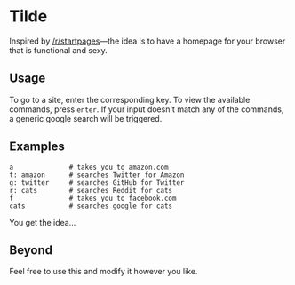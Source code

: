 # Tilde

Inspired by [/r/startpages](https://www.reddit.com/r/startpages)—the idea is to have a homepage for your browser that is functional and sexy.

## Usage

To go to a site, enter the corresponding key. To view the available commands, press `enter`. If your input doesn't match any of the commands, a generic google search will be triggered.

## Examples

```
a              # takes you to amazon.com
t: amazon      # searches Twitter for Amazon
g: twitter     # searches GitHub for Twitter
r: cats        # searches Reddit for cats
f              # takes you to facebook.com
cats           # searches google for cats
```

You get the idea...

## Beyond

Feel free to use this and modify it however you like.
